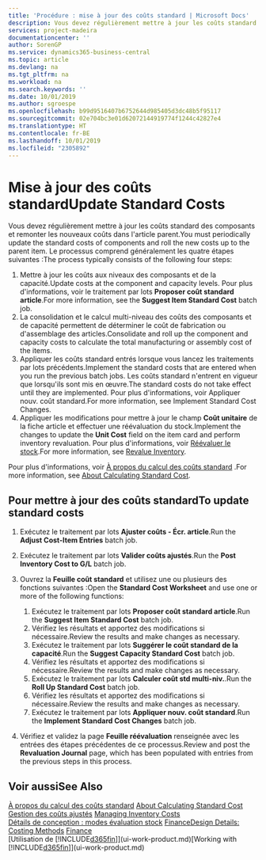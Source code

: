 ```yaml
---
title: 'Procédure : mise à jour des coûts standard | Microsoft Docs'
description: Vous devez régulièrement mettre à jour les coûts standard des composants et remonter les nouveaux coûts dans l'article parent.
services: project-madeira
documentationcenter: ''
author: SorenGP
ms.service: dynamics365-business-central
ms.topic: article
ms.devlang: na
ms.tgt_pltfrm: na
ms.workload: na
ms.search.keywords: ''
ms.date: 10/01/2019
ms.author: sgroespe
ms.openlocfilehash: b99d9516407b6752644d985405d3dc48b5f95117
ms.sourcegitcommit: 02e704bc3e01d62072144919774f1244c42827e4
ms.translationtype: HT
ms.contentlocale: fr-BE
ms.lasthandoff: 10/01/2019
ms.locfileid: "2305892"
---
```

# <a name="update-standard-costs"></a><span data-ttu-id="fcaad-103">Mise à jour des coûts standard</span><span class="sxs-lookup"><span data-stu-id="fcaad-103">Update Standard Costs</span></span>
<span data-ttu-id="fcaad-104">Vous devez régulièrement mettre à jour les coûts standard des composants et remonter les nouveaux coûts dans l'article parent.</span><span class="sxs-lookup"><span data-stu-id="fcaad-104">You must periodically update the standard costs of components and roll the new costs up to the parent item.</span></span> <span data-ttu-id="fcaad-105">Le processus comprend généralement les quatre étapes suivantes :</span><span class="sxs-lookup"><span data-stu-id="fcaad-105">The process typically consists of the following four steps:</span></span>  

1.  <span data-ttu-id="fcaad-106">Mettre à jour les coûts aux niveaux des composants et de la capacité.</span><span class="sxs-lookup"><span data-stu-id="fcaad-106">Update costs at the component and capacity levels.</span></span> <span data-ttu-id="fcaad-107">Pour plus d'informations, voir le traitement par lots **Proposer coût standard article**.</span><span class="sxs-lookup"><span data-stu-id="fcaad-107">For more information, see the **Suggest Item Standard Cost** batch job.</span></span>  
2.  <span data-ttu-id="fcaad-108">La consolidation et le calcul multi-niveau des coûts des composants et de capacité permettent de déterminer le coût de fabrication ou d'assemblage des articles.</span><span class="sxs-lookup"><span data-stu-id="fcaad-108">Consolidate and roll up the component and capacity costs to calculate the total manufacturing or assembly cost of the items.</span></span>  
3.  <span data-ttu-id="fcaad-109">Appliquer les coûts standard entrés lorsque vous lancez les traitements par lots précédents.</span><span class="sxs-lookup"><span data-stu-id="fcaad-109">Implement the standard costs that are entered when you run the previous batch jobs.</span></span> <span data-ttu-id="fcaad-110">Les coûts standard n'entrent en vigueur que lorsqu'ils sont mis en œuvre.</span><span class="sxs-lookup"><span data-stu-id="fcaad-110">The standard costs do not take effect until they are implemented.</span></span> <span data-ttu-id="fcaad-111">Pour plus d'informations, voir Appliquer nouv. coût standard.</span><span class="sxs-lookup"><span data-stu-id="fcaad-111">For more information, see Implement Standard Cost Changes.</span></span>  
4.  <span data-ttu-id="fcaad-112">Appliquer les modifications pour mettre à jour le champ **Coût unitaire** de la fiche article et effectuer une réévaluation du stock.</span><span class="sxs-lookup"><span data-stu-id="fcaad-112">Implement the changes to update the **Unit Cost** field on the item card and perform inventory revaluation.</span></span> <span data-ttu-id="fcaad-113">Pour plus d'informations, voir [Réévaluer le stock](inventory-how-revalue-inventory.md).</span><span class="sxs-lookup"><span data-stu-id="fcaad-113">For more information, see [Revalue Inventory](inventory-how-revalue-inventory.md).</span></span>  

<span data-ttu-id="fcaad-114">Pour plus d'informations, voir [À propos du calcul des coûts standard](finance-about-calculating-standard-cost.md) .</span><span class="sxs-lookup"><span data-stu-id="fcaad-114">For more information, see [About Calculating Standard Cost](finance-about-calculating-standard-cost.md).</span></span>  
## <a name="to-update-standard-costs"></a><span data-ttu-id="fcaad-115">Pour mettre à jour des coûts standard</span><span class="sxs-lookup"><span data-stu-id="fcaad-115">To update standard costs</span></span>  
1.  <span data-ttu-id="fcaad-116">Exécutez le traitement par lots **Ajuster coûts - Écr. article**.</span><span class="sxs-lookup"><span data-stu-id="fcaad-116">Run the **Adjust Cost-Item Entries** batch job.</span></span>  
2.  <span data-ttu-id="fcaad-117">Exécutez le traitement par lots **Valider coûts ajustés**.</span><span class="sxs-lookup"><span data-stu-id="fcaad-117">Run the **Post Inventory Cost to G/L** batch job.</span></span>  
3.  <span data-ttu-id="fcaad-118">Ouvrez la **Feuille coût standard** et utilisez une ou plusieurs des fonctions suivantes :</span><span class="sxs-lookup"><span data-stu-id="fcaad-118">Open the **Standard Cost Worksheet** and use one or more of the following functions:</span></span>  

    1.  <span data-ttu-id="fcaad-119">Exécutez le traitement par lots **Proposer coût standard article**.</span><span class="sxs-lookup"><span data-stu-id="fcaad-119">Run the **Suggest Item Standard Cost** batch job.</span></span>  
    2.  <span data-ttu-id="fcaad-120">Vérifiez les résultats et apportez des modifications si nécessaire.</span><span class="sxs-lookup"><span data-stu-id="fcaad-120">Review the results and make changes as necessary.</span></span>  
    3.  <span data-ttu-id="fcaad-121">Exécutez le traitement par lots **Suggérer le coût standard de la capacité**.</span><span class="sxs-lookup"><span data-stu-id="fcaad-121">Run the **Suggest Capacity Standard Cost** batch job.</span></span>  
    4.  <span data-ttu-id="fcaad-122">Vérifiez les résultats et apportez des modifications si nécessaire.</span><span class="sxs-lookup"><span data-stu-id="fcaad-122">Review the results and make changes as necessary.</span></span>
    5. <span data-ttu-id="fcaad-123">Exécutez le traitement par lots **Calculer coût std multi-niv.**.</span><span class="sxs-lookup"><span data-stu-id="fcaad-123">Run the **Roll Up Standard Cost** batch job.</span></span>
    6.  <span data-ttu-id="fcaad-124">Vérifiez les résultats et apportez des modifications si nécessaire.</span><span class="sxs-lookup"><span data-stu-id="fcaad-124">Review the results and make changes as necessary.</span></span>
    7.  <span data-ttu-id="fcaad-125">Exécutez le traitement par lots **Appliquer nouv. coût standard**.</span><span class="sxs-lookup"><span data-stu-id="fcaad-125">Run the **Implement Standard Cost Changes** batch job.</span></span>  
4.  <span data-ttu-id="fcaad-126">Vérifiez et validez la page **Feuille réévaluation** renseignée avec les entrées des étapes précédentes de ce processus.</span><span class="sxs-lookup"><span data-stu-id="fcaad-126">Review and post the **Revaluation Journal** page, which has been populated with entries from the previous steps in this process.</span></span>  

## <a name="see-also"></a><span data-ttu-id="fcaad-127">Voir aussi</span><span class="sxs-lookup"><span data-stu-id="fcaad-127">See Also</span></span>  
 <span data-ttu-id="fcaad-128">[À propos du calcul des coûts standard](finance-about-calculating-standard-cost.md) </span><span class="sxs-lookup"><span data-stu-id="fcaad-128">[About Calculating Standard Cost](finance-about-calculating-standard-cost.md) </span></span>  
 <span data-ttu-id="fcaad-129">[Gestion des coûts ajustés](finance-manage-inventory-costs.md) </span><span class="sxs-lookup"><span data-stu-id="fcaad-129">[Managing Inventory Costs](finance-manage-inventory-costs.md) </span></span>  
 <span data-ttu-id="fcaad-130">[Détails de conception : modes évaluation stock](design-details-costing-methods.md) [Finance](finance.md)</span><span class="sxs-lookup"><span data-stu-id="fcaad-130">[Design Details: Costing Methods](design-details-costing-methods.md) [Finance](finance.md)</span></span>  
 <span data-ttu-id="fcaad-131">[Utilisation de [!INCLUDE[d365fin](includes/d365fin_md.md)]](ui-work-product.md)</span><span class="sxs-lookup"><span data-stu-id="fcaad-131">[Working with [!INCLUDE[d365fin](includes/d365fin_md.md)]](ui-work-product.md)</span></span>  
